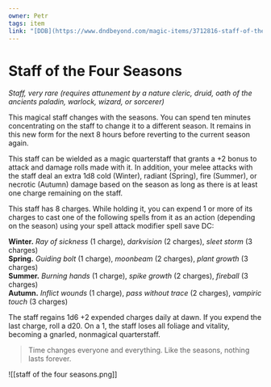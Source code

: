 ```yaml
---
owner: Petr
tags: item
link: "[DDB](https://www.dndbeyond.com/magic-items/3712816-staff-of-the-four-seasons)"
---
```


# Staff of the Four Seasons
_Staff, very rare (requires attunement by a nature cleric, druid, oath of the ancients paladin, warlock, wizard, or sorcerer)_

This magical staff changes with the seasons. You can spend ten minutes concentrating on the staff to change it to a different season. It remains in this new form for the next 8 hours before reverting to the current season again.

This staff can be wielded as a magic quarterstaff that grants a +2 bonus to attack and damage rolls made with it. In addition, your melee attacks with the staff deal an extra 1d8 cold (Winter), radiant (Spring), fire (Summer), or necrotic (Autumn) damage based on the season as long as there is at least one charge remaining on the staff.

This staff has 8 charges. While holding it, you can expend 1 or more of its charges to cast one of the following spells from it as an action (depending on the season) using your spell attack modifier spell save DC:

**Winter.** _Ray of sickness_ (1 charge), _darkvision_ (2 charges), _sleet storm_ (3 charges)  
**Spring.** _Guiding bolt_ (1 charge), _moonbeam_ (2 charges), _plant growth_ (3 charges)  
**Summer.** _Burning hands_ (1 charge), _spike growth_ (2 charges), _fireball_ (3 charges)  
**Autumn.** _Inflict wounds_ (1 charge), _pass without trace_ (2 charges), _vampiric touch_ (3 charges)

The staff regains 1d6 +2 expended charges daily at dawn. If you expend the last charge, roll a d20. On a 1, the staff loses all foliage and vitality, becoming a gnarled, nonmagical quarterstaff.

  
> Time changes everyone and everything. Like the seasons, nothing lasts forever.

![[staff of the four seasons.png]]